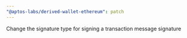 ```yaml
---
"@aptos-labs/derived-wallet-ethereum": patch
---
```


Change the signature type for signing a transaction message signature
